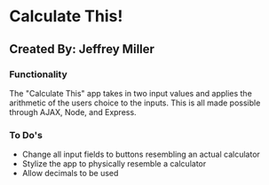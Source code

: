 # Calculate This!
## Created By: Jeffrey Miller
### Functionality
The "Calculate This" app takes in two input values and applies the arithmetic of
the users choice to the inputs. This is all made possible through AJAX, Node, and Express.

### To Do's
- Change all input fields to buttons resembling an actual calculator
- Stylize the app to physically resemble a calculator
- Allow decimals to be used
